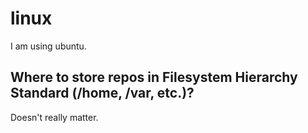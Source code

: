 # linux
I am using ubuntu.


## Where to store repos in Filesystem Hierarchy Standard (/home, /var, etc.)?
Doesn't really matter.


